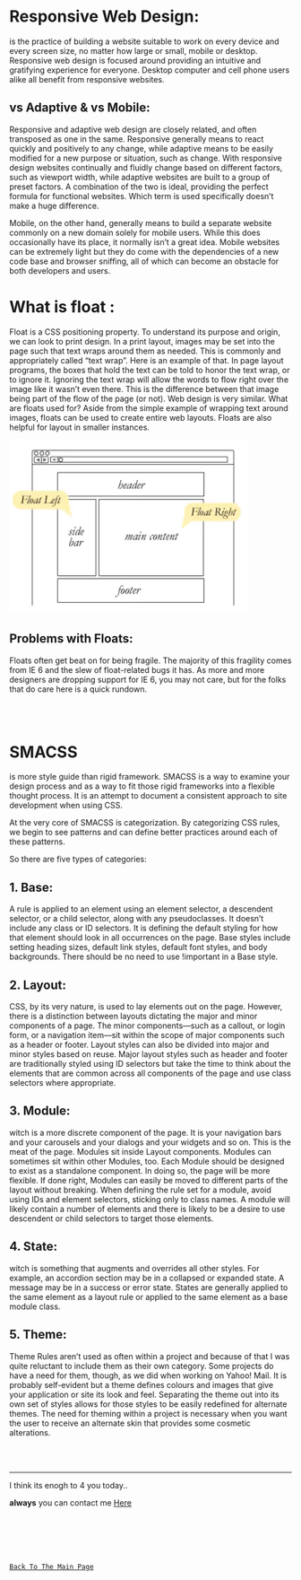 # Responsive Web Design:
is the practice of building a website suitable to work on every device and every screen size, no matter how large or small, mobile or desktop. Responsive web design is focused around providing an intuitive and gratifying experience for everyone. Desktop computer and cell phone users alike all benefit from responsive websites.

## vs Adaptive & vs Mobile:

Responsive and adaptive web design are closely related, and often transposed as one in the same. Responsive generally means to react quickly and positively to any change, while adaptive means to be easily modified for a new purpose or situation, such as change. With responsive design websites continually and fluidly change based on different factors, such as viewport width, while adaptive websites are built to a group of preset factors. A combination of the two is ideal, providing the perfect formula for functional websites. Which term is used specifically doesn’t make a huge difference.

Mobile, on the other hand, generally means to build a separate website commonly on a new domain solely for mobile users. While this does occasionally have its place, it normally isn’t a great idea. Mobile websites can be extremely light but they do come with the dependencies of a new code base and browser sniffing, all of which can become an obstacle for both developers and users.

# What is float :

Float is a CSS positioning property. To understand its purpose and origin, we can look to print design. In a print layout, images may be set into the page such that text wraps around them as needed. This is commonly and appropriately called “text wrap”. Here is an example of that.
In page layout programs, the boxes that hold the text can be told to honor the text wrap, or to ignore it. Ignoring the text wrap will allow the words to flow right over the image like it wasn’t even there. This is the difference between that image being part of the flow of the page (or not). Web design is very similar.
What are floats used for?
Aside from the simple example of wrapping text around images, floats can be used to create entire web layouts.
Floats are also helpful for layout in smaller instances.

![cap](../Resorses/301Capture01.png)

## Problems with Floats:

Floats often get beat on for being fragile. The majority of this fragility comes from IE 6 and the slew of float-related bugs it has. As more and more designers are dropping support for IE 6, you may not care, but for the folks that do care here is a quick rundown.

<br>
<br>

# SMACSS 
is more style guide than rigid framework. SMACSS is a way to examine your design process and as a way to fit those rigid frameworks into a flexible thought process. It is an attempt to document a consistent approach to site development when using CSS.

At the very core of SMACSS is categorization. By categorizing CSS rules, we begin to see patterns and can define better practices around each of these patterns.

So there are five types of categories:

 ## 1. Base:
A rule is applied to an element using an element selector, a descendent selector, or a child selector, along with any pseudoclasses. It doesn’t include any class or ID selectors. It is defining the default styling for how that element should look in all occurrences on the page.
Base styles include setting heading sizes, default link styles, default font styles, and body backgrounds. There should be no need to use !important in a Base style.

## 2. Layout:
CSS, by its very nature, is used to lay elements out on the page. However, there is a distinction between layouts dictating the major and minor components of a page. The minor components—such as a callout, or login form, or a navigation item—sit within the scope of major components such as a header or footer.
Layout styles can also be divided into major and minor styles based on reuse. Major layout styles such as header and footer are traditionally styled using ID selectors but take the time to think about the elements that are common across all components of the page and use class selectors where appropriate.

## 3. Module:
witch is a more discrete component of the page. It is your navigation bars and your carousels and your dialogs and your widgets and so on. This is the meat of the page. Modules sit inside Layout components. Modules can sometimes sit within other Modules, too. Each Module should be designed to exist as a standalone component. In doing so, the page will be more flexible. If done right, Modules can easily be moved to different parts of the layout without breaking.
When defining the rule set for a module, avoid using IDs and element selectors, sticking only to class names. A module will likely contain a number of elements and there is likely to be a desire to use descendent or child selectors to target those elements.

## 4. State:
witch is something that augments and overrides all other styles. For example, an accordion section may be in a collapsed or expanded state. A message may be in a success or error state.
States are generally applied to the same element as a layout rule or applied to the same element as a base module class.

## 5. Theme:
Theme Rules aren’t used as often within a project and because of that I was quite reluctant to include them as their own category. Some projects do have a need for them, though, as we did when working on Yahoo! Mail.
It is probably self-evident but a theme defines colours and images that give your application or site its look and feel. Separating the theme out into its own set of styles allows for those styles to be easily redefined for alternate themes. The need for theming within a project is necessary when you want the user to receive an alternate skin that provides some cosmetic alterations.

<br>
<br>
<hr>

I think its enogh to 4 you today..

**always** you can contact me [Here](https://3madov-77.github.io/Side-Projects/Me/index.html)

<br>
<br>
<br>
<br>

[`Back To The Main Page`](https://3madov-77.github.io/Reading-Notes/)
